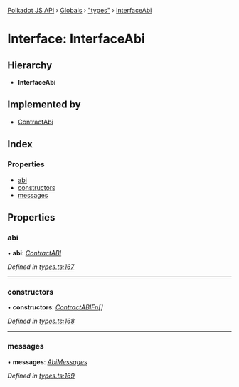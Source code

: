 [Polkadot JS API](../README.md) › [Globals](../globals.md) › ["types"](../modules/_types_.md) › [InterfaceAbi](_types_.interfaceabi.md)

# Interface: InterfaceAbi

## Hierarchy

* **InterfaceAbi**

## Implemented by

* [ContractAbi](../classes/_abi_.contractabi.md)

## Index

### Properties

* [abi](_types_.interfaceabi.md#abi)
* [constructors](_types_.interfaceabi.md#constructors)
* [messages](_types_.interfaceabi.md#messages)

## Properties

###  abi

• **abi**: *[ContractABI](_types_.contractabi.md)*

*Defined in [types.ts:167](https://github.com/polkadot-js/api/blob/b8d4bc5c6a/packages/api-contract/src/types.ts#L167)*

___

###  constructors

• **constructors**: *[ContractABIFn](_types_.contractabifn.md)[]*

*Defined in [types.ts:168](https://github.com/polkadot-js/api/blob/b8d4bc5c6a/packages/api-contract/src/types.ts#L168)*

___

###  messages

• **messages**: *[AbiMessages](../modules/_types_.md#abimessages)*

*Defined in [types.ts:169](https://github.com/polkadot-js/api/blob/b8d4bc5c6a/packages/api-contract/src/types.ts#L169)*
